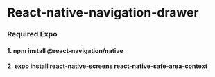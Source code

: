 # React-native-navigation-drawer
### Required Expo
#### 1. npm install @react-navigation/native
#### 2. expo install react-native-screens react-native-safe-area-context
